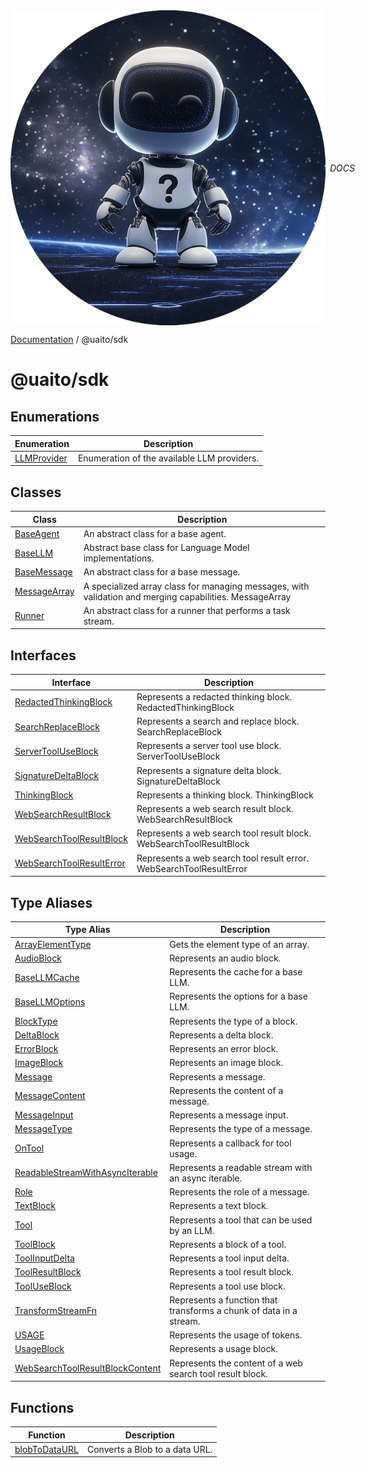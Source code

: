 <div style="display:flex; align-items:center;">
  <img alt="My logo" src="../UAITO.png" style="margin-right: .5em;" />
  <em>DOCS</em>
</div>

[Documentation](README.md) / @uaito/sdk

# @uaito/sdk

## Enumerations

| Enumeration | Description |
| ------ | ------ |
| [LLMProvider](@uaito.sdk.Enumeration.LLMProvider.md) | Enumeration of the available LLM providers. |

## Classes

| Class | Description |
| ------ | ------ |
| [BaseAgent](@uaito.sdk.Class.BaseAgent.md) | An abstract class for a base agent. |
| [BaseLLM](@uaito.sdk.Class.BaseLLM.md) | Abstract base class for Language Model implementations. |
| [BaseMessage](@uaito.sdk.Class.BaseMessage.md) | An abstract class for a base message. |
| [MessageArray](@uaito.sdk.Class.MessageArray.md) | A specialized array class for managing messages, with validation and merging capabilities. MessageArray |
| [Runner](@uaito.sdk.Class.Runner.md) | An abstract class for a runner that performs a task stream. |

## Interfaces

| Interface | Description |
| ------ | ------ |
| [RedactedThinkingBlock](@uaito.sdk.Interface.RedactedThinkingBlock.md) | Represents a redacted thinking block. RedactedThinkingBlock |
| [SearchReplaceBlock](@uaito.sdk.Interface.SearchReplaceBlock.md) | Represents a search and replace block. SearchReplaceBlock |
| [ServerToolUseBlock](@uaito.sdk.Interface.ServerToolUseBlock.md) | Represents a server tool use block. ServerToolUseBlock |
| [SignatureDeltaBlock](@uaito.sdk.Interface.SignatureDeltaBlock.md) | Represents a signature delta block. SignatureDeltaBlock |
| [ThinkingBlock](@uaito.sdk.Interface.ThinkingBlock.md) | Represents a thinking block. ThinkingBlock |
| [WebSearchResultBlock](@uaito.sdk.Interface.WebSearchResultBlock.md) | Represents a web search result block. WebSearchResultBlock |
| [WebSearchToolResultBlock](@uaito.sdk.Interface.WebSearchToolResultBlock.md) | Represents a web search tool result block. WebSearchToolResultBlock |
| [WebSearchToolResultError](@uaito.sdk.Interface.WebSearchToolResultError.md) | Represents a web search tool result error. WebSearchToolResultError |

## Type Aliases

| Type Alias | Description |
| ------ | ------ |
| [ArrayElementType](@uaito.sdk.TypeAlias.ArrayElementType.md) | Gets the element type of an array. |
| [AudioBlock](@uaito.sdk.TypeAlias.AudioBlock.md) | Represents an audio block. |
| [BaseLLMCache](@uaito.sdk.TypeAlias.BaseLLMCache.md) | Represents the cache for a base LLM. |
| [BaseLLMOptions](@uaito.sdk.TypeAlias.BaseLLMOptions.md) | Represents the options for a base LLM. |
| [BlockType](@uaito.sdk.TypeAlias.BlockType.md) | Represents the type of a block. |
| [DeltaBlock](@uaito.sdk.TypeAlias.DeltaBlock.md) | Represents a delta block. |
| [ErrorBlock](@uaito.sdk.TypeAlias.ErrorBlock.md) | Represents an error block. |
| [ImageBlock](@uaito.sdk.TypeAlias.ImageBlock.md) | Represents an image block. |
| [Message](@uaito.sdk.TypeAlias.Message.md) | Represents a message. |
| [MessageContent](@uaito.sdk.TypeAlias.MessageContent.md) | Represents the content of a message. |
| [MessageInput](@uaito.sdk.TypeAlias.MessageInput.md) | Represents a message input. |
| [MessageType](@uaito.sdk.TypeAlias.MessageType.md) | Represents the type of a message. |
| [OnTool](@uaito.sdk.TypeAlias.OnTool.md) | Represents a callback for tool usage. |
| [ReadableStreamWithAsyncIterable](@uaito.sdk.TypeAlias.ReadableStreamWithAsyncIterable.md) | Represents a readable stream with an async iterable. |
| [Role](@uaito.sdk.TypeAlias.Role.md) | Represents the role of a message. |
| [TextBlock](@uaito.sdk.TypeAlias.TextBlock.md) | Represents a text block. |
| [Tool](@uaito.sdk.TypeAlias.Tool.md) | Represents a tool that can be used by an LLM. |
| [ToolBlock](@uaito.sdk.TypeAlias.ToolBlock.md) | Represents a block of a tool. |
| [ToolInputDelta](@uaito.sdk.TypeAlias.ToolInputDelta.md) | Represents a tool input delta. |
| [ToolResultBlock](@uaito.sdk.TypeAlias.ToolResultBlock.md) | Represents a tool result block. |
| [ToolUseBlock](@uaito.sdk.TypeAlias.ToolUseBlock.md) | Represents a tool use block. |
| [TransformStreamFn](@uaito.sdk.TypeAlias.TransformStreamFn.md) | Represents a function that transforms a chunk of data in a stream. |
| [USAGE](@uaito.sdk.TypeAlias.USAGE.md) | Represents the usage of tokens. |
| [UsageBlock](@uaito.sdk.TypeAlias.UsageBlock.md) | Represents a usage block. |
| [WebSearchToolResultBlockContent](@uaito.sdk.TypeAlias.WebSearchToolResultBlockContent.md) | Represents the content of a web search tool result block. |

## Functions

| Function | Description |
| ------ | ------ |
| [blobToDataURL](@uaito.sdk.Function.blobToDataURL.md) | Converts a Blob to a data URL. |
